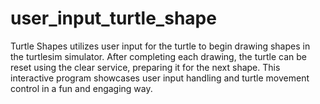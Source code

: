 # user_input_turtle_shape
Turtle Shapes utilizes user input for the turtle to begin drawing shapes in the turtlesim simulator. After completing each drawing, the turtle can be reset using the clear service, preparing it for the next shape. This interactive program showcases user input handling and turtle movement control in a fun and engaging way.
